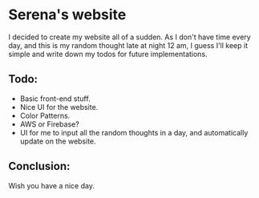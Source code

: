 # Serena's website
I decided to create my website all of a sudden. As I don't have time every day, and this is my random thought late at night 12 am, I guess I'll keep it simple and write down my todos for future implementations.

## Todo:
- Basic front-end stuff.
- Nice UI for the website.
- Color Patterns.
- AWS or Firebase?
- UI for me to input all the random thoughts in a day, and automatically update on the website.

## Conclusion:
Wish you have a nice day.
